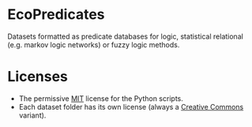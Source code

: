 # EcoPredicates

Datasets formatted as predicate databases for logic, statistical relational
(e.g. markov logic networks) or fuzzy logic methods.

# Licenses

* The permissive [MIT](https://opensource.org/licenses/MIT) license for the Python scripts.
* Each dataset folder has its own license (always a [Creative Commons](https://creativecommons.org/) variant).
